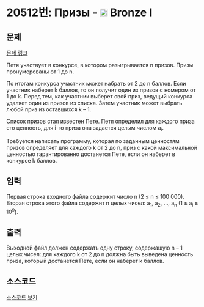 # 20512번: Призы - <img src="https://static.solved.ac/tier_small/5.svg" style="height:20px" /> Bronze I

<!-- performance -->

<!-- 문제 제출 후 깃허브에 푸시를 했을 때 제출한 코드의 성능이 입력될 공간입니다.-->

<!-- end -->

## 문제

[문제 링크](https://boj.kr/20512)


<p>Петя участвует в конкурсе, в котором разыгрывается n призов. Призы пронумерованы от 1 до n.</p>

<p>По итогам конкурса участник может набрать от 2 до n баллов. Если участник наберет k баллов, то он получит один из призов с номером от 1 до k. Перед тем, как участник выберет свой приз, ведущий конкурса удаляет один из призов из списка. Затем участник может выбрать любой приз из оставшихся k – 1.</p>

<p>Список призов стал известен Пете. Петя определил для каждого приза его ценность, для i-го приза она задается целым числом a<sub>i</sub>.</p>

<p>Требуется написать программу, которая по заданным ценностям призов определяет для каждого k от 2 до n, приз с какой максимальной ценностью гарантированно достанется Пете, если он наберет в конкурсе k баллов.</p>



## 입력


<p>Первая строка входного файла содержит число n (2 ≤ n ≤ 100 000). Вторая строка этого файла содержит n целых чисел: a<sub>1</sub>, a<sub>2</sub>, …, a<sub>n</sub> (1 ≤ a<sub>i</sub> ≤ 10<sup>9</sup>).</p>



## 출력


<p>Выходной файл должен содержать одну строку, содержащую n – 1 целых чисел: для каждого k от 2 до n должна быть выведена ценность приза, который достанется Пете, если он наберет k баллов.</p>



## 소스코드

[소스코드 보기](Призы.cpp)